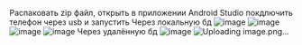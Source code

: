 Распаковать zip файл, открыть в приложении Android Studio покдлючить телефон через usb и запустить
Через локальную бд
![image](https://github.com/Leks2000/NotesMVVM/assets/107043945/36e4f5e1-23cf-47c0-befc-8113a7586a31)
![image](https://github.com/Leks2000/NotesMVVM/assets/107043945/efffb1f8-b3b4-4ea3-a1eb-11df44b13395)
![image](https://github.com/Leks2000/NotesMVVM/assets/107043945/151eca67-01ce-4860-93a7-d37ec41e2b22)
![image](https://github.com/Leks2000/NotesMVVM/assets/107043945/611f3ecd-64dd-460a-bdb0-813db5ae99cb)
Через удалённую бд
![image](https://github.com/Leks2000/NotesMVVM/assets/107043945/7df0730b-6771-404d-96d6-5a66ae87058b)
![Uploading image.png…]()
